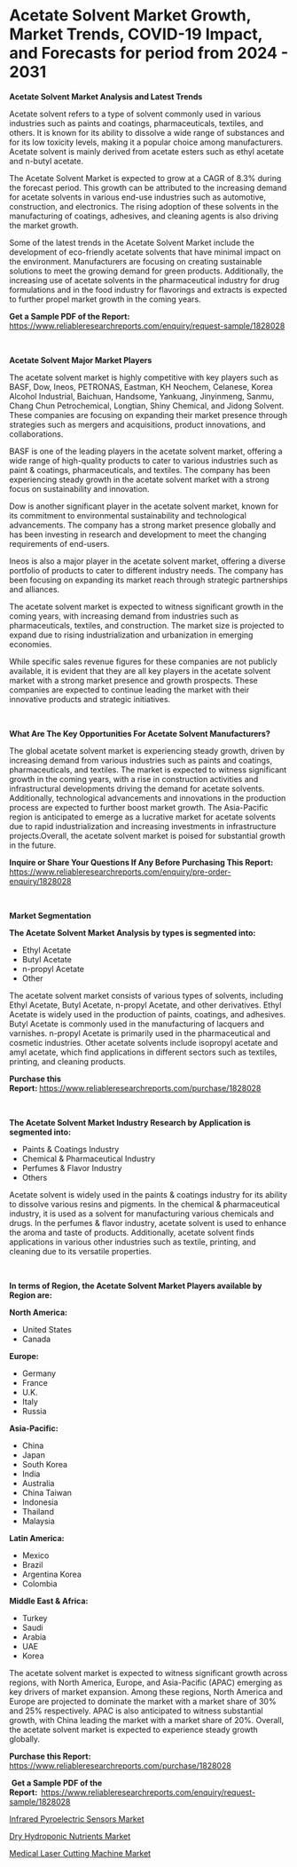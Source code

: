 <p><h1>Acetate Solvent Market Growth, Market Trends, COVID-19 Impact, and Forecasts for period from 2024 - 2031</h1></p><p><strong>Acetate Solvent Market Analysis and Latest Trends</strong></p>
<p><p>Acetate solvent refers to a type of solvent commonly used in various industries such as paints and coatings, pharmaceuticals, textiles, and others. It is known for its ability to dissolve a wide range of substances and for its low toxicity levels, making it a popular choice among manufacturers. Acetate solvent is mainly derived from acetate esters such as ethyl acetate and n-butyl acetate.</p><p>The Acetate Solvent Market is expected to grow at a CAGR of 8.3% during the forecast period. This growth can be attributed to the increasing demand for acetate solvents in various end-use industries such as automotive, construction, and electronics. The rising adoption of these solvents in the manufacturing of coatings, adhesives, and cleaning agents is also driving the market growth.</p><p>Some of the latest trends in the Acetate Solvent Market include the development of eco-friendly acetate solvents that have minimal impact on the environment. Manufacturers are focusing on creating sustainable solutions to meet the growing demand for green products. Additionally, the increasing use of acetate solvents in the pharmaceutical industry for drug formulations and in the food industry for flavorings and extracts is expected to further propel market growth in the coming years.</p></p>
<p><strong>Get a Sample PDF of the Report:&nbsp;</strong> <a href="https://www.reliableresearchreports.com/enquiry/request-sample/1828028">https://www.reliableresearchreports.com/enquiry/request-sample/1828028</a></p>
<p>&nbsp;</p>
<p><strong>Acetate Solvent Major Market Players</strong></p>
<p><p>The acetate solvent market is highly competitive with key players such as BASF, Dow, Ineos, PETRONAS, Eastman, KH Neochem, Celanese, Korea Alcohol Industrial, Baichuan, Handsome, Yankuang, Jinyinmeng, Sanmu, Chang Chun Petrochemical, Longtian, Shiny Chemical, and Jidong Solvent. These companies are focusing on expanding their market presence through strategies such as mergers and acquisitions, product innovations, and collaborations.</p><p>BASF is one of the leading players in the acetate solvent market, offering a wide range of high-quality products to cater to various industries such as paint & coatings, pharmaceuticals, and textiles. The company has been experiencing steady growth in the acetate solvent market with a strong focus on sustainability and innovation.</p><p>Dow is another significant player in the acetate solvent market, known for its commitment to environmental sustainability and technological advancements. The company has a strong market presence globally and has been investing in research and development to meet the changing requirements of end-users.</p><p>Ineos is also a major player in the acetate solvent market, offering a diverse portfolio of products to cater to different industry needs. The company has been focusing on expanding its market reach through strategic partnerships and alliances.</p><p>The acetate solvent market is expected to witness significant growth in the coming years, with increasing demand from industries such as pharmaceuticals, textiles, and construction. The market size is projected to expand due to rising industrialization and urbanization in emerging economies.</p><p>While specific sales revenue figures for these companies are not publicly available, it is evident that they are all key players in the acetate solvent market with a strong market presence and growth prospects. These companies are expected to continue leading the market with their innovative products and strategic initiatives.</p></p>
<p>&nbsp;</p>
<p><strong>What Are The Key Opportunities For Acetate Solvent Manufacturers?</strong></p>
<p><p>The global acetate solvent market is experiencing steady growth, driven by increasing demand from various industries such as paints and coatings, pharmaceuticals, and textiles. The market is expected to witness significant growth in the coming years, with a rise in construction activities and infrastructural developments driving the demand for acetate solvents. Additionally, technological advancements and innovations in the production process are expected to further boost market growth. The Asia-Pacific region is anticipated to emerge as a lucrative market for acetate solvents due to rapid industrialization and increasing investments in infrastructure projects.Overall, the acetate solvent market is poised for substantial growth in the future.</p></p>
<p><strong>Inquire or Share Your Questions If Any Before Purchasing This Report:</strong> <a href="https://www.reliableresearchreports.com/enquiry/pre-order-enquiry/1828028">https://www.reliableresearchreports.com/enquiry/pre-order-enquiry/1828028</a></p>
<p>&nbsp;</p>
<p><strong>Market Segmentation</strong></p>
<p><strong>The Acetate Solvent Market Analysis by types is segmented into:</strong></p>
<p><ul><li>Ethyl Acetate</li><li>Butyl Acetate</li><li>n-propyl Acetate</li><li>Other</li></ul></p>
<p><p>The acetate solvent market consists of various types of solvents, including Ethyl Acetate, Butyl Acetate, n-propyl Acetate, and other derivatives. Ethyl Acetate is widely used in the production of paints, coatings, and adhesives. Butyl Acetate is commonly used in the manufacturing of lacquers and varnishes. n-propyl Acetate is primarily used in the pharmaceutical and cosmetic industries. Other acetate solvents include isopropyl acetate and amyl acetate, which find applications in different sectors such as textiles, printing, and cleaning products.</p></p>
<p><strong>Purchase this Report:&nbsp;</strong><a href="https://www.reliableresearchreports.com/purchase/1828028">https://www.reliableresearchreports.com/purchase/1828028</a></p>
<p>&nbsp;</p>
<p><strong>The Acetate Solvent Market Industry Research by Application is segmented into:</strong></p>
<p><ul><li>Paints & Coatings Industry</li><li>Chemical & Pharmaceutical Industry</li><li>Perfumes & Flavor Industry</li><li>Others</li></ul></p>
<p><p>Acetate solvent is widely used in the paints & coatings industry for its ability to dissolve various resins and pigments. In the chemical & pharmaceutical industry, it is used as a solvent for manufacturing various chemicals and drugs. In the perfumes & flavor industry, acetate solvent is used to enhance the aroma and taste of products. Additionally, acetate solvent finds applications in various other industries such as textile, printing, and cleaning due to its versatile properties.</p></p>
<p>&nbsp;</p>
<p><strong>In terms of Region, the Acetate Solvent Market Players available by Region are:</strong></p>
<p>
    <p> <strong> North America: </strong>
        <ul>
            <li>United States</li>
            <li>Canada</li>
        </ul>
        </p> 
    <p> <strong> Europe: </strong>
        <ul>
            <li>Germany</li>
            <li>France</li>
            <li>U.K.</li>
            <li>Italy</li>
            <li>Russia</li>
        </ul>
        </p> 
    <p> <strong> Asia-Pacific: </strong>
        <ul>
            <li>China</li>
            <li>Japan</li>
            <li>South Korea</li>
            <li>India</li>
            <li>Australia</li>
            <li>China Taiwan</li>
            <li>Indonesia</li>
            <li>Thailand</li>
            <li>Malaysia</li>
        </ul>
        </p> 
    <p> <strong> Latin America: </strong>
        <ul>
            <li>Mexico</li>
            <li>Brazil</li>
            <li>Argentina Korea</li>
            <li>Colombia</li>
        </ul>
        </p> 
    <p> <strong> Middle East & Africa: </strong>
        <ul>
            <li>Turkey</li>
            <li>Saudi</li>
            <li>Arabia</li>
            <li>UAE</li>
            <li>Korea</li>
        </ul>
    </p>
    </p>
<p><p>The acetate solvent market is expected to witness significant growth across regions, with North America, Europe, and Asia-Pacific (APAC) emerging as key drivers of market expansion. Among these regions, North America and Europe are projected to dominate the market with a market share of 30% and 25% respectively. APAC is also anticipated to witness substantial growth, with China leading the market with a market share of 20%. Overall, the acetate solvent market is expected to experience steady growth globally.</p></p>
<p><strong>Purchase this Report: </strong><a href="https://www.reliableresearchreports.com/purchase/1828028">https://www.reliableresearchreports.com/purchase/1828028</a></p>
<p>&nbsp;<strong>Get a Sample PDF of the Report:&nbsp;&nbsp;</strong><a href="https://www.reliableresearchreports.com/enquiry/request-sample/1828028">https://www.reliableresearchreports.com/enquiry/request-sample/1828028</a></p>
<p><strong></strong></p>
<p><p><a href="https://view.publitas.com/reportprime-1/infrared-pyroelectric-sensors-market-with-the-goal-of-estimating-the-market-size-and-future-growth-potential-of-various-market-segments-based-on-component-applications-end-user-and-region/">Infrared Pyroelectric Sensors Market</a></p><p><a href="https://github.com/lataunyatinikmelvin59ilbd0dv/Market-Research-Report-List-1/blob/main/dry-hydroponic-nutrients-market.md">Dry Hydroponic Nutrients Market</a></p><p><a href="https://view.publitas.com/reportprime-1/decoding-the-medical-laser-cutting-machine-market-a-deep-dive-into-the-latest-market-trends-market-segmentation-and-competitive-analysis/">Medical Laser Cutting Machine Market</a></p></p>